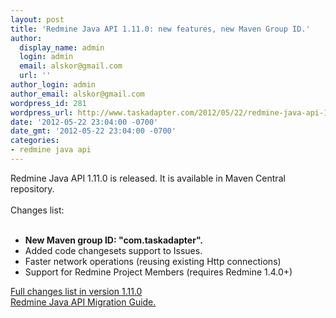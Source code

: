 ```yaml
---
layout: post
title: 'Redmine Java API 1.11.0: new features, new Maven Group ID.'
author:
  display_name: admin
  login: admin
  email: alskor@gmail.com
  url: ''
author_login: admin
author_email: alskor@gmail.com
wordpress_id: 281
wordpress_url: http://www.taskadapter.com/2012/05/22/redmine-java-api-1-11-0-new-features-new-maven-group-id/
date: '2012-05-22 23:04:00 -0700'
date_gmt: '2012-05-22 23:04:00 -0700'
categories:
- redmine java api
---
```

<p>Redmine Java API 1.11.0 is released. It is available in Maven Central repository.<br/><br/>Changes list:<br/><br/>
<ul>
<li><b>New Maven group ID: "com.taskadapter". &nbsp;</b></li>
<li>Added code changesets support to Issues.</li>
<li>Faster network operations (reusing existing Http connections)</li>
<li>Support for Redmine Project Members (requires Redmine 1.4.0+)</li></ul>
<div><a href="https://github.com/taskadapter/redmine-java-api/issues?milestone=2">Full changes list in version 1.11.0</a></div>
<div><a href="https://github.com/taskadapter/redmine-java-api/wiki/Migration-Guide">Redmine Java API Migration Guide.</a></div></p>
